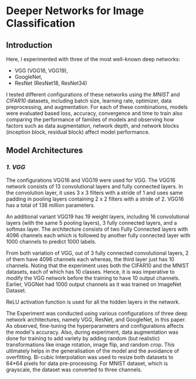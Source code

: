 # Deeper Networks for Image Classification

## Introduction

Here, I experimented with three of the most well-known deep networks: 
* VGG (VGG16, VGG19),
* GoogleNet, 
* ResNet (ResNet18, ResNet34)

I tested different configurations of these networks using the *MNIST* and *CIFAR10* datasets, including batch size, learning rate, optimizer, data preprocessing, and augmentation. For each of these combinations, models were evaluated based loss, accuracy, convergence and time to train also comparing the performance of families of models and observing how factors such as data augmentation, network depth, and network blocks (inception block, residual block) affect model performance.


## Model Architectures 

### *1. VGG*

The configurations VGG16 and VGG19 were used for VGG. The VGG16 network consists of 13 convolutional layers and fully connected layers. In the convolution layer, it uses 3 x 3 filters with a stride of 1 and uses same padding in pooling layers containing 2 x 2 filters with a stride of 2. VGG16 has a total of 138 million parameters.

An additional variant VGG19 has 19 weight layers, including 16 convolutional layers (with the same 5 pooling layers), 3 fully connected layers, and a softmax layer. The architecture consists of two Fully Connected layers with 4096 channels each which is followed by another fully connected layer with 1000 channels to predict 1000 labels.

From both variation of VGG, out of 3 fully connected convolutional layers, 2 of them have 4096 channels each whereas, the third layer just has 10 channels. Noting that the experiment uses both the CIFAR10 and the MNIST datasets, each of which has 10 classes. Hence, it is was imperative to modify the VGG network before the training to have 10 output channels. Earlier, VGGNet had 1000 output channels as it was trained on ImageNet Dataset.

ReLU activation function is used for all the hidden layers in the network.

The Experiment was conducted using various configurations of three deep network architectures, namely VGG, ResNet, and GoogleNet, in this paper. As observed, fine-tuning the hyperparameters and configurations affects the model's accuracy. Also, during experiment, data augmentation was done for training to add variety by adding random (but realistic) transformations like image rotation, image flip, and random crop. This ultimately helps in the generalisation of the model and the avoidance of overfitting. Bi-cubic Interpolation was used to resize both datasets to 64*64 pixels for data pre-processing. For MNIST dataset, which is grayscale, the dataset was converted to three channels.
